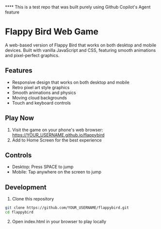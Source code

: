 **** This is a test repo that was built purely using Github Copilot's Agent feature

# Flappy Bird Web Game

A web-based version of Flappy Bird that works on both desktop and mobile devices. Built with vanilla JavaScript and CSS, featuring smooth animations and pixel-perfect graphics.

## Features
- Responsive design that works on both desktop and mobile
- Retro pixel art style graphics
- Smooth animations and physics
- Moving cloud backgrounds
- Touch and keyboard controls

## Play Now
1. Visit the game on your phone's web browser: https://YOUR_USERNAME.github.io/flappybird
2. Add to Home Screen for the best experience

## Controls
- Desktop: Press SPACE to jump
- Mobile: Tap anywhere on the screen to jump

## Development
1. Clone this repository
```bash
git clone https://github.com/YOUR_USERNAME/flappybird.git
cd flappybird
```
2. Open index.html in your browser to play locally
